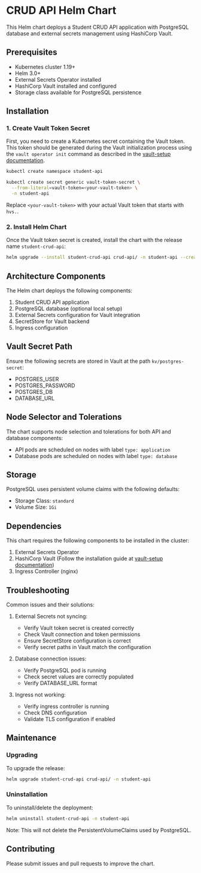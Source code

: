 

# CRUD API Helm Chart

This Helm chart deploys a Student CRUD API application with PostgreSQL database and external secrets management using HashiCorp Vault.

## Prerequisites

- Kubernetes cluster 1.19+
- Helm 3.0+
- External Secrets Operator installed
- HashiCorp Vault installed and configured
- Storage class available for PostgreSQL persistence

## Installation

### 1. Create Vault Token Secret

First, you need to create a Kubernetes secret containing the Vault token. This token should be generated during the Vault initialization process using the `vault operator init` command as described in the [vault-setup documentation](https://github.com/akshat5302/one2n-sre-bootcamp/blob/main/charts/vault/README.md#installation).

```bash
kubectl create namespace student-api

kubectl create secret generic vault-token-secret \
  --from-literal=vault-token=<your-vault-token> \
  -n student-api
```

Replace `<your-vault-token>` with your actual Vault token that starts with `hvs.`.

### 2. Install Helm Chart

Once the Vault token secret is created, install the chart with the release name `student-crud-api`:

```bash
helm upgrade --install student-crud-api crud-api/ -n student-api --create-namespace
```

## Architecture Components

The Helm chart deploys the following components:

1. Student CRUD API application
2. PostgreSQL database (optional local setup)
3. External Secrets configuration for Vault integration
4. SecretStore for Vault backend
5. Ingress configuration




## Vault Secret Path

Ensure the following secrets are stored in Vault at the path `kv/postgres-secret`:
- POSTGRES_USER
- POSTGRES_PASSWORD
- POSTGRES_DB
- DATABASE_URL

## Node Selector and Tolerations

The chart supports node selection and tolerations for both API and database components:

- API pods are scheduled on nodes with label `type: application`
- Database pods are scheduled on nodes with label `type: database`

## Storage

PostgreSQL uses persistent volume claims with the following defaults:
- Storage Class: `standard`
- Volume Size: `1Gi`

## Dependencies

This chart requires the following components to be installed in the cluster:

1. External Secrets Operator
2. HashiCorp Vault (Follow the installation guide at [vault-setup documentation](https://github.com/akshat5302/one2n-sre-bootcamp/blob/main/charts/vault/README.md#installation))
3. Ingress Controller (nginx)

## Troubleshooting

Common issues and their solutions:

1. External Secrets not syncing:
   - Verify Vault token secret is created correctly
   - Check Vault connection and token permissions
   - Ensure SecretStore configuration is correct
   - Verify secret paths in Vault match the configuration

2. Database connection issues:
   - Verify PostgreSQL pod is running
   - Check secret values are correctly populated
   - Verify DATABASE_URL format

3. Ingress not working:
   - Verify ingress controller is running
   - Check DNS configuration
   - Validate TLS configuration if enabled

## Maintenance

### Upgrading

To upgrade the release:

```bash
helm upgrade student-crud-api crud-api/ -n student-api
```

### Uninstallation

To uninstall/delete the deployment:

```bash
helm uninstall student-crud-api -n student-api
```

Note: This will not delete the PersistentVolumeClaims used by PostgreSQL.

## Contributing

Please submit issues and pull requests to improve the chart.